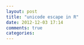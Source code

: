 ```yaml
---
layout: post
title: "unicode escape in R"
date: 2012-12-03 17:14
comments: true
categories: 
---
```

